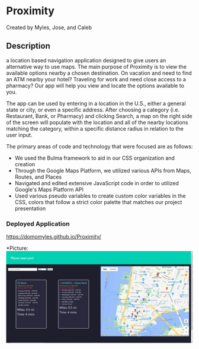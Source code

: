 ﻿# Proximity
Created by Myles, Jose, and Caleb

## Description
a location based navigation application designed to give users an alternative way to use maps. The main purpose of Proximity is to view the available options nearby a chosen destination. On vacation and need to find an ATM nearby your hotel? Traveling for work and need close access to a pharmacy? Our app will help you view and locate the options available to you.

The app can be used by entering in a location in the U.S., either a general state or city, or even a specific address. After choosing a category (i.e. Restaurant, Bank, or Pharmacy) and clicking Search, a map on the right side of the screen will populate with the location and all of the nearby locations matching the category, within a specific distance radius in relation to the user input.

The primary areas of code and technology that were focused are as follows:
* We used the Bulma framework to aid in our CSS organization and creation
* Through the Google Maps Platform, we utilized various APIs from Maps, Routes, and Places
* Navigated and edited extensive JavaScript code in order to utilized Google's Maps Platform API
* Used various pseudo variables to create custom color variables in the CSS, colors that follow a strict color palette that matches our project presentation

### Deployed Application
https://domomyles.github.io/Proximity/


*Picture:
![Alt text](./assets/images/GroupProjectPicture.JPG)


